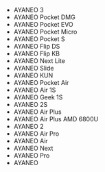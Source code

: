 - AYANEO 3
- AYANEO Pocket DMG
- AYANEO Pocket EVO
- AYANEO Pocket Micro
- AYANEO Pocket S
- AYANEO Flip DS
- AYANEO Flip KB
- AYANEO Next Lite
- AYANEO Slide
- AYANEO KUN
- AYANEO Pocket Air
- AYANEO Air 1S
- AYANEO Geek 1S
- AYANEO 2S
- AYANEO Air Plus
- AYANEO Air Plus AMD 6800U
- AYANEO 2
- AYANEO Air Pro
- AYANEO Air
- AYANEO Next
- AYANEO Pro
- AYANEO
